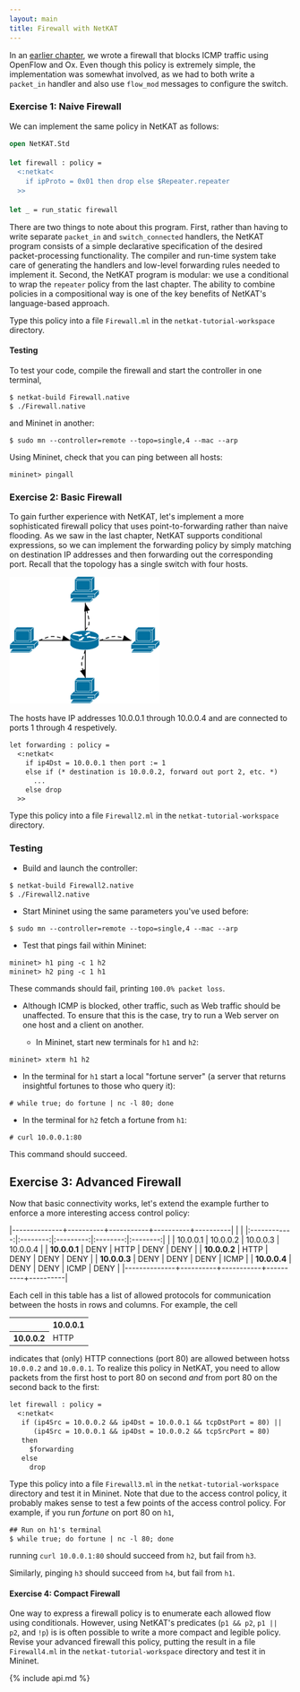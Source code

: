 ```yaml
---
layout: main
title: Firewall with NetKAT
---
```


In an [earlier chapter](OxFirewall), we wrote a firewall that blocks
ICMP traffic using OpenFlow and Ox. Even though this policy is
extremely simple, the implementation was somewhat involved, as we had
to both write a `packet_in` handler and also use `flow_mod` messages
to configure the switch.

### Exercise 1: Naive Firewall

We can implement the same policy in NetKAT as follows:

~~~ ocaml
open NetKAT.Std

let firewall : policy =
  <:netkat<
    if ipProto = 0x01 then drop else $Repeater.repeater
  >>

let _ = run_static firewall
~~~

There are two things to note about this program. First, rather than
having to write separate `packet_in` and `switch_connected` handlers,
the NetKAT program consists of a simple declarative specification of
the desired packet-processing functionality. The compiler and run-time
system take care of generating the handlers and low-level forwarding
rules needed to implement it. Second, the NetKAT program is modular:
we use a conditional to wrap the `repeater` policy from the last
chapter. The ability to combine policies in a compositional way is one
of the key benefits of NetKAT's language-based approach.

Type this policy into a file `Firewall.ml` in the
`netkat-tutorial-workspace` directory.

#### Testing

To test your code, compile the firewall and start the controller in
one terminal,

~~~
$ netkat-build Firewall.native
$ ./Firewall.native
~~~

and Mininet in another:

~~~
$ sudo mn --controller=remote --topo=single,4 --mac --arp
~~~

Using Mininet, check that you can ping between all hosts:

~~~
mininet> pingall
~~~

### Exercise 2: Basic Firewall

To gain further experience with NetKAT, let's implement a more
sophisticated firewall policy that uses point-to-forwarding rather
than naive flooding. As we saw in the last chapter, NetKAT supports
conditional expressions, so we can implement the forwarding policy by
simply matching on destination IP addresses and then forwarding out
the corresponding port. Recall that the topology has a single switch
with four hosts.

![Repeater](../images/repeater.png)

The hosts have IP addresses 10.0.0.1 through 10.0.0.4 and are
connected to ports 1 through 4 respetively.

~~~
let forwarding : policy =
  <:netkat<
    if ip4Dst = 10.0.0.1 then port := 1
    else if (* destination is 10.0.0.2, forward out port 2, etc. *)
      ...
    else drop
  >>
~~~

Type this policy into a file `Firewall2.ml` in the
`netkat-tutorial-workspace` directory.

### Testing

- Build and launch the controller:

~~~ shell
$ netkat-build Firewall2.native
$ ./Firewall2.native
~~~

- Start Mininet using the same parameters you've used before:

~~~
$ sudo mn --controller=remote --topo=single,4 --mac --arp
~~~

- Test that pings fail within Mininet:

~~~
mininet> h1 ping -c 1 h2
mininet> h2 ping -c 1 h1
~~~  
These commands should fail, printing `100.0% packet loss`.

- Although ICMP is blocked, other traffic, such as Web traffic should
  be unaffected. To ensure that this is the case, try to run a Web server
  on one host and a client on another.

  * In Mininet, start new terminals for `h1` and `h2`:

~~~
mininet> xterm h1 h2
~~~

  * In the terminal for `h1` start a local "fortune server" (a server
    that returns insightful fortunes to those who query it):

~~~
# while true; do fortune | nc -l 80; done
~~~

  * In the terminal for `h2` fetch a fortune from `h1`:

~~~
# curl 10.0.0.1:80
~~~

   This command should succeed.

## Exercise 3: Advanced Firewall

Now that basic connectivity works, let's extend the example further to
enforce a more interesting access control policy:

|--------------+----------+-----------+----------+----------|
|                                                           | 
|:------------:|:--------:|:---------:|:--------:|:--------:|
|              | 10.0.0.1 | 10.0.0.2  | 10.0.0.3 | 10.0.0.4 |
| **10.0.0.1** | DENY     | HTTP      | DENY     | DENY     | 
| **10.0.0.2** | HTTP     | DENY      | DENY     | DENY     | 
| **10.0.0.3** | DENY     | DENY      | DENY     | ICMP     | 
| **10.0.0.4** | DENY     | DENY      | ICMP     | DENY     | 
|--------------+----------+-----------+----------+----------|

Each cell in this table has a list of allowed protocols for
communication between the hosts in rows and columns. For example, the
cell

<table>
<tr>
  <th></th>
  <th>10.0.0.1</th>
</tr>
<tr>
  <th>10.0.0.2</th>
  <td>HTTP</td>
</tr>
</table>

indicates that (only) HTTP connections (port 80) are allowed between
hotss `10.0.0.2` and `10.0.0.1`. To realize this policy in NetKAT, you
need to allow packets from the first host to port 80 on second *and*
from port 80 on the second back to the first:

~~~
let firewall : policy =
  <:netkat<
   if (ip4Src = 10.0.0.2 && ip4Dst = 10.0.0.1 && tcpDstPort = 80) ||
      (ip4Src = 10.0.0.1 && ip4Dst = 10.0.0.2 && tcpSrcPort = 80)
   then
     $forwarding
   else
     drop
~~~

Type this policy into a file `Firewall3.ml` in the
`netkat-tutorial-workspace` directory and test it in Mininet. Note
that due to the access control policy, it probably makes sense to test
a few points of the access control policy. For example, if you run
_fortune_ on port 80 on `h1`,

~~~
## Run on h1's terminal
$ while true; do fortune | nc -l 80; done
~~~

running `curl 10.0.0.1:80` should succeed from `h2`, but fail from `h3`.

Similarly, pinging `h3` should succeed from `h4`, but fail from `h1`.

#### Exercise 4: Compact Firewall

One way to express a firewall policy is to enumerate each allowed flow
using conditionals. However, using NetKAT's predicates (`p1 && p2`,
`p1 || p2`, and `!p`) is is often possible to write a more compact and
legible policy. Revise your advanced firewall this policy, putting the
result in a file `Firewall4.ml` in the `netkat-tutorial-workspace`
directory and test it in Mininet.

{% include api.md %}
